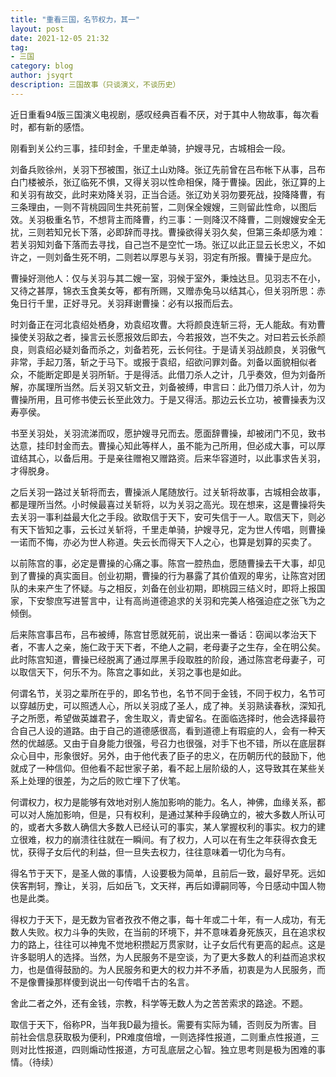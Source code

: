 ```yaml
---
title: "重看三国，名节权力，其一"
layout: post
date: 2021-12-05 21:32
tag:
- 三国
category: blog
author: jsyqrt
description: 三国故事（只谈演义，不谈历史）
---
```


近日重看94版三国演义电视剧，感叹经典百看不厌，对于其中人物故事，每次看时，都有新的感悟。

刚看到关公约三事，挂印封金，千里走单骑，护嫂寻兄，古城相会一段。

刘备兵败徐州，关羽下邳被围，张辽土山劝降。张辽先前曾在吕布帐下从事，吕布白门楼被杀，张辽临死不惧，又得关羽以性命相保，降于曹操。因此，张辽算的上和关羽有故交，此时来劝降关羽，正当合适。张辽劝关羽勿要死战，投降降曹，有三条理由，一则不背桃园同生共死前誓，二则保全嫂嫂，三则留此性命，以图后效。关羽极重名节，不想背主而降曹，约三事：一则降汉不降曹，二则嫂嫂安全无扰，三则若知兄长下落，必即辞而寻找。曹操欲得关羽久矣，但第三条却感为难：若关羽知刘备下落而去寻找，自己岂不是空忙一场。张辽以此正显云长忠义，不如许之，一则刘备生死不明，二则若以厚恩与关羽，羽定有所报。曹操于是应允。

曹操好测他人：仅与关羽与其二嫂一室，羽候于室外，秉烛达旦。见羽志不在小，又待之甚厚，锦衣玉食美女等，都有所赐，又赠赤兔马以结其心，但关羽所思：赤兔日行千里，正好寻兄。关羽拜谢曹操：必有以报而后去。

时刘备正在河北袁绍处栖身，劝袁绍攻曹。大将颜良连斩三将，无人能敌。有劝曹操使关羽敌之者，操言云长愿报效后即去，今若报效，岂不失之。对曰若云长杀颜良，则袁绍必疑刘备而杀之，刘备若死，云长何往。于是请关羽战颜良，关羽傲气非常，手起刀落，斩之于马下。或报于袁绍，绍欲问罪刘备。刘备以面貌相似者众，不能断定即是关羽所斩。于是得活。此借刀杀人之计，几乎奏效，但为刘备所解，亦属理所当然。后关羽又斩文丑，刘备被缚，申言曰：此乃借刀杀人计，勿为曹操所用，且可修书使云长至此效力。于是又得活。那边云长立功，被曹操表为汉寿亭侯。

书至关羽处，关羽流涕而叹，愿护嫂寻兄而去。愿面辞曹操，却被闭门不见，致书达意，挂印封金而去。曹操心知此等样人，虽不能为己所用，但必成大事，可以厚谊结其心，以备后用。于是亲往赠袍又赠路资。后来华容道时，以此事求告关羽，才得脱身。

之后关羽一路过关斩将而去，曹操派人尾随放行。过关斩将故事，古城相会故事，都是理所当然。小时候最喜过关斩将，以为关羽之高光。现在想来，这是曹操将失去关羽一事利益最大化之手段。欲取信于天下，安可失信于一人。取信天下，则必有天下皆知之事，云长过关斩将，千里走单骑，护嫂寻兄，定为世人传唱，则曹操一诺而不悔，亦必为世人称道。失云长而得天下人之心，也算是划算的买卖了。

以前陈宫的事，必定是曹操的心痛之事。陈宫一腔热血，愿随曹操去干大事，却见到了曹操的真实面目。创业初期，曹操的行为暴露了其价值观的卑劣，让陈宫对团队的未来产生了怀疑。与之相反，刘备在创业初期，即桃园三结义时，即将上报国家，下安黎庶写进誓言中，让有高尚道德追求的关羽和完美人格强迫症之张飞为之倾倒。

后来陈宫事吕布，吕布被缚，陈宫甘愿就死前，说出来一番话：窃闻以孝治天下者，不害人之亲，施仁政于天下者，不绝人之嗣，老母妻子之生存，全在明公矣。此时陈宫知道，曹操已经脱离了通过厚黑手段取胜的阶段，通过陈宫老母妻子，可以取信天下，何乐不为。陈宫之事如此，关羽之事也是如此。

何谓名节，关羽之辈所在乎的，即名节也，名节不同于金钱，不同于权力，名节可以穿越历史，可以照透人心，所以关羽成了圣人，成了神。关羽熟读春秋，深知孔子之所愿，希望做英雄君子，舍生取义，青史留名。在面临选择时，他会选择最符合自己人设的道路。由于自己的道德感很高，看到道德上有瑕疵的人，会有一种天然的优越感。又由于自身能力很强，号召力也很强，对手下也不错，所以在底层群众心目中，形象很好。另外，由于他代表了臣子的忠义，在历朝历代的鼓励下，他就成了一种信仰。但他看不起世家子弟，看不起上层阶级的人，这导致其在某些关系上处理的很差，为之后的败亡埋下了伏笔。

何谓权力，权力是能够有效地对别人施加影响的能力。名人，神佛，血缘关系，都可以对人施加影响，但是，只有权利，是通过某种手段确立的，被大多数人所认可的，或者大多数人确信大多数人已经认可的事实，某人掌握权利的事实。权力的建立很难，权力的崩溃往往就在一瞬间。有了权力，人可以在有生之年获得衣食无忧，获得子女后代的利益，但一旦失去权力，往往意味着一切化为乌有。

得名节于天下，是圣人做的事情，人设要极为简单，且前后一致，最好早死。远如侠客荆轲，豫让，关羽，后如岳飞，文天祥，再后如谭嗣同等，今日感动中国人物也是此类。

得权力于天下，是无数为官者孜孜不倦之事，每十年或二十年，有一人成功，有无数人失败。权力斗争的失败，在当前的环境下，并不意味着身死族灭，且在追求权力的路上，往往可以神鬼不觉地积攒起万贯家财，让子女后代有更高的起点。这是许多聪明人的选择。当然，为人民服务不是空谈，为了更大多数人的利益而追求权力，也是值得鼓励的。为人民服务和更大的权力并不矛盾，初衷是为人民服务，而不是像曹操那样傻到说出一句传唱千古的名言。

舍此二者之外，还有金钱，宗教，科学等无数人为之苦苦索求的路途。不题。

取信于天下，俗称PR，当年我D最为擅长。需要有实际为辅，否则反为所害。目前社会信息获取极为便利，PR难度倍增，一则选择性报道，二则重点性报道，三则对比性报道，四则煽动性报道，方可乱底层之心智。独立思考则是极为困难的事情。（待续）
